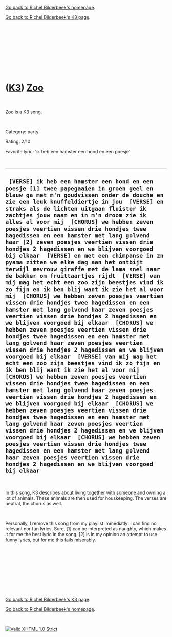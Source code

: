 [Go back to Richel Bilderbeek's homepage](index.htm).

[Go back to Richel Bilderbeek's K3 page](K3.htm).

 

 

 

 

 

([K3](K3.htm)) [Zoo](K3Zoo.htm)
===============================

 

[Zoo](K3Zoo.htm) is a [K3](K3.htm) song.

 

Category: party

Rating: 2/10

Favorite lyric: 'ik heb een hamster een hond en een poesje'

 

  ---------------------------------------------------------------------------------------------------------------------------------------------------------------------------------------------------------------------------------------------------------------------------------------------------------------------------------------------------------------------------------------------------------------------------------------------------------------------------------------------------------------------------------------------------------------------------------------------------------------------------------------------------------------------------------------------------------------------------------------------------------------------------------------------------------------------------------------------------------------------------------------------------------------------------------------------------------------------------------------------------------------------------------------------------------------------------------------------------------------------------------------------------------------------------------------------------------------------------------------------------------------------------------------------------------------------------------------------------------------------------------------------------------------------------------------------------------------------------------------------------------------------------------------------------------------------------------------------------------------------------------------------------------------------------------------------------------------------------------------------------------------------------------------------------------------------------------------------------------------------------------------------------------------------------------------------------------------------------------
  ` [VERSE] ik heb een hamster een hond en een poesje [1] twee papegaaien in groen geel en blauw ga met m'n goudvissen onder de douche en zie een leuk knuffeldiertje in jou  [VERSE] en straks als de lichten uitgaan fluister ik zachtjes jouw naam en in m'n droom zie ik alles al voor mij  [CHORUS] we hebben zeven poesjes veertien vissen drie hondjes twee hagedissen en een hamster met lang golvend haar [2] zeven poesjes veertien vissen drie hondjes 2 hagedissen en we blijven voorgoed bij elkaar  [VERSE] en met een chimpanse in zn pyama zitten we elke dag aan het ontbijt terwijl mevrouw giraffe met de lama snel naar de bakker om fruittaartjes rijdt  [VERSE] van mij mag het echt een zoo zijn beestjes vind ik zo fijn en ik ben blij want ik zie het al voor mij  [CHORUS] we hebben zeven poesjes veertien vissen drie hondjes twee hagedissen en een hamster met lang golvend haar zeven poesjes veertien vissen drie hondjes 2 hagedissen en we blijven voorgoed bij elkaar  [CHORUS] we hebben zeven poesjes veertien vissen drie hondjes twee hagedissen en een hamster met lang golvend haar zeven poesjes veertien vissen drie hondjes 2 hagedissen en we blijven voorgoed bij elkaar  [VERSE] van mij mag het echt een zoo zijn beestjes vind ik zo fijn en ik ben blij want ik zie het al voor mij  [CHORUS] we hebben zeven poesjes veertien vissen drie hondjes twee hagedissen en een hamster met lang golvend haar zeven poesjes veertien vissen drie hondjes 2 hagedissen en we blijven voorgoed bij elkaar  [CHORUS] we hebben zeven poesjes veertien vissen drie hondjes twee hagedissen en een hamster met lang golvend haar zeven poesjes veertien vissen drie hondjes 2 hagedissen en we blijven voorgoed bij elkaar  [CHORUS] we hebben zeven poesjes veertien vissen drie hondjes twee hagedissen en een hamster met lang golvend haar zeven poesjes veertien vissen drie hondjes 2 hagedissen en we blijven voorgoed bij elkaar`
  ---------------------------------------------------------------------------------------------------------------------------------------------------------------------------------------------------------------------------------------------------------------------------------------------------------------------------------------------------------------------------------------------------------------------------------------------------------------------------------------------------------------------------------------------------------------------------------------------------------------------------------------------------------------------------------------------------------------------------------------------------------------------------------------------------------------------------------------------------------------------------------------------------------------------------------------------------------------------------------------------------------------------------------------------------------------------------------------------------------------------------------------------------------------------------------------------------------------------------------------------------------------------------------------------------------------------------------------------------------------------------------------------------------------------------------------------------------------------------------------------------------------------------------------------------------------------------------------------------------------------------------------------------------------------------------------------------------------------------------------------------------------------------------------------------------------------------------------------------------------------------------------------------------------------------------------------------------------------------------

 

In this song, K3 describes about living together with someone and owning
a lot of animals. These animals are then used for houskeeping. The
verses are neutral, the chorus as well.

 

Personally, I remove this song from my playlist immediatly: I can find
no relevant nor fun lyrics. Sure, [1] can be interpreted as naughty,
which makes it for me the best lyric in the song. [2] is in my opinion
an attempt to use funny lyrics, but for me this fails miserably.

 

 

 

 

 

[Go back to Richel Bilderbeek's K3 page](K3.htm).

[Go back to Richel Bilderbeek's homepage](index.htm).

 

[![Valid XHTML 1.0
Strict](valid-xhtml10.png)](http://validator.w3.org/check?uri=referer)


